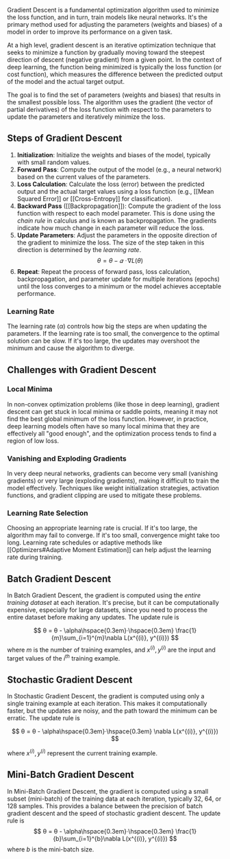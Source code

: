 Gradient Descent is a fundamental optimization algorithm used to minimize the loss function, and in turn, train models like neural networks. It's the primary method used for adjusting the parameters (weights and biases) of a model in order to improve its performance on a given task.

At a high level, gradient descent is an iterative optimization technique that seeks to minimize a function by gradually moving toward the steepest direction of descent (negative gradient) from a given point. In the context of deep learning, the function being minimized is typically the loss function (or cost function), which measures the difference between the predicted output of the model and the actual target output.

The goal is to find the set of parameters (weights and biases) that results in the smallest possible loss. The algorithm uses the gradient (the vector of partial derivatives) of the loss function with respect to the parameters to update the parameters and iteratively minimize the loss.

## Steps of Gradient Descent

1. **Initialization**: Initialize the weights and biases of the model, typically with small random values.
2. **Forward Pass**: Compute the output of the model (e.g., a neural network) based on the current values of the parameters.
3. **Loss Calculation**: Calculate the loss (error) between the predicted output and the actual target values using a loss function (e.g., [[Mean Squared Error]] or [[Cross-Entropy]] for classification).
4. **Backward Pass** ([[Backpropagation]]): Compute the gradient of the loss function with respect to each model parameter. This is done using the *chain rule* in calculus and is known as backpropagation. The gradients indicate how much change in each parameter will reduce the loss.
5. **Update Parameters**: Adjust the parameters in the opposite direction of the gradient to minimize the loss. The size of the step taken in this direction is determined by the *learning rate*.
$$ θ = θ - 𝛼 \;ᐧ\;\nabla L (θ)$$
6. **Repeat**: Repeat the process of forward pass, loss calculation, backpropagation, and parameter update for multiple iterations (epochs) until the loss converges to a minimum or the model achieves acceptable performance.

### Learning Rate

The learning rate ($\alpha$) controls how big the steps are when updating the parameters. If the learning rate is too small, the convergence to the optimal solution can be slow. If it's too large, the updates may overshoot the minimum and cause the algorithm to diverge.

## Challenges with Gradient Descent

### Local Minima

In non-convex optimization problems (like those in deep learning), gradient descent can get stuck in local minima or saddle points, meaning it may not find the best global minimum of the loss function. However, in practice, deep learning models often have so many local minima that they are effectively all "good enough", and the optimization process tends to find a region of low loss.

### Vanishing and Exploding Gradients

In very deep neural networks, gradients can become very small (vanishing gradients) or very large (exploding gradients), making it difficult to train the model effectively. Techniques like weight initialization strategies, activation functions, and gradient clipping are used to mitigate these problems.

### Learning Rate Selection

Choosing an appropriate learning rate is crucial. If it's too large, the algorithm may fail to converge. If it's too small, convergence might take too long. Learning rate schedules or adaptive methods like [[Optimizers#Adaptive Moment Estimation]] can help adjust the learning rate during training.

## Batch Gradient Descent

In Batch Gradient Descent, the gradient is computed using the *entire training dataset* at each iteration. It's precise, but it can be computationally expensive, especially for large datasets, since you need to process the entire dataset before making any updates. The update rule is 

$$
θ = θ - \alpha\hspace{0.3em}ᐧ\hspace{0.3em} \frac{1}{m}\sum_{i=1}^{m}\nabla L(x^{(i)}, y^{(i)})
$$
where $m$ is the number of training examples, and $x^{(i)},y^{(i)}$ are the input and target values of the $i^{th}$ training example.

## Stochastic Gradient Descent

In Stochastic Gradient Descent, the gradient is computed using only a single training example at each iteration. This makes it computationally faster, but the updates are noisy, and the path toward the minimum can be erratic. The update rule is

$$
θ = θ - \alpha\hspace{0.3em}ᐧ\hspace{0.3em} \nabla L(x^{(i)}, y^{(i)})
$$

where $x^{(i)},y^{(i)}$ represent the current training example.

## Mini-Batch Gradient Descent

In Mini-Batch Gradient Descent, the gradient is computed using a small subset (mini-batch) of the training data at each iteration, typically 32, 64, or 128 samples. This provides a balance between the precision of batch gradient descent and the speed of stochastic gradient descent. The update rule is 
$$
θ = θ - \alpha\hspace{0.3em}ᐧ\hspace{0.3em} \frac{1}{b}\sum_{i=1}^{b}\nabla L(x^{(i)}, y^{(i)})
$$
where $b$ is the mini-batch size.
